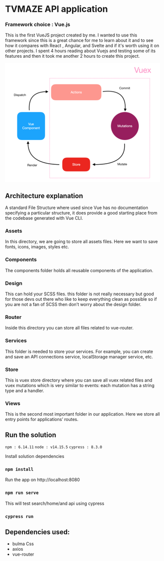 # TVMAZE API application

### Framework choice : Vue.js
This is the first VueJS project created by me. I wanted to use this framework since this is a great chance for me to learn about it and to see how it compares with React , Angular, and Svelte and if it's worth using it on other projects.
I spent 4 hours reading about Vuejs and testing some of its features and then it took me another 2 hours to create this project.

![Alt text](src/assets/architecture.png?raw=true "Title")

## Architecture explanation
A standard File Structure where used since Vue has no documentation specifying a particular structure, it does provide a good starting place from the codebase generated with Vue CLI.

### Assets
In this directory, we are going to store all assets files. Here we want to save fonts, icons, images, styles etc.

### Components 
The components folder holds all reusable components of the application.

### Design
This can hold your SCSS files. this folder is not really necessary but good for those devs out there who like to keep everything clean as possible so if you are not a fan of SCSS then don’t worry about the design folder.

### Router
Inside this directory you can store all files related to vue-router. 

### Services
This folder is needed to store your services. For example, you can create and save an API connections service, localStorage manager service, etc.

### Store
This is vuex store directory where you can save all vuex related files and vuex mutations which is very similar to events: each mutation has a string type and a handler.

### Views
This is the second most important folder in our application. Here we store all entry points for applications’ routes.

## Run the solution
`npm : 6.14.11`
`node : v14.15.5`
`cypress : 8.3.0`

Install solution dependencies 

### `npm install`

Run the app on http://localhost:8080

### `npm run serve`

This will test search/home/and api using cypress

### `cypress run`


## Dependencies used:

- bulma Css
- axios
- vue-router
